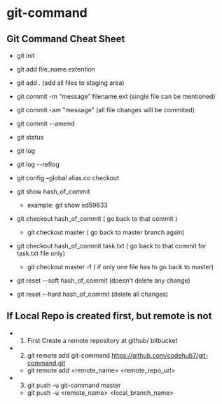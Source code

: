 # git-command
## Git Command Cheat Sheet
* git init
* git add file_name.extention
* git add .   (add all files to staging area)
* git commit -m “message” filename.ext (single file can be mentioned)
* git commit -am "message"   (all file changes will be commited)
* git commit --amend
* git status
* git log
* git log --reflog
* git config –global alias.co checkout

* git show hash_of_commit
    * example: git show ed59633
* git checkout hash_of_commit ( go back to that commit )
  * git checkout master ( go back to master branch again)
* git checkout hash_of_commit task.txt ( go back to that commit for task.txt file only)
    * git checkout master -f ( if only one file has to go back to master)
* git reset --soft hash_of_commit (doesn't delete any change)
* git reset --hard hash_of_commit (delete all changes)

## If Local Repo is created first, but remote is not
* 1.	First Create a remote repository at github/ bitbucket
* 2.	git remote add git-command https://github.com/codehub7/git-command.git
    * git remote add <remote_name> <remote_repo_url>
* 3.	git push -u git-command master
    * git push -u <remote_name> <local_branch_name>

